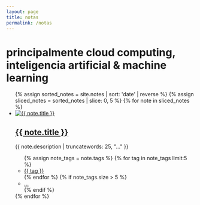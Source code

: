 ```yaml
---
layout: page
title: notas
permalink: /notas
---
```

 <main class="mw7 center">
  <h1 class="pa3 pa4-ns fw1 dark-gray f6 f5-l mt0">principalmente cloud computing, inteligencia artificial & machine learning</h1>
  <ul class="list pl0">
   {% assign sorted_notes = site.notes | sort: 'date' | reverse %}
   {% assign sliced_notes = sorted_notes | slice: 0, 5 %}
   {% for note in sliced_notes %}
     <li class="pa3 pa4-ns mb3">
       <a href="{{ note.url }}" class="db overflow-hidden image-container">
         <img src="{{ note.image }}" alt="{{ note.title }}" class="w-100 mb2 note-image">
       </a>
       <h2 class="fw1 f4 f3-ns"><a href="{{ note.url }}" class="link dim dark-gray">{{ note.title }}</a></h2>
       <p class="measure lh-copy f6 dark-gray tj-ns">{{ note.description | truncatewords: 25, "..." }}</p>
          <ul class="list pl0 flex flex-wrap">
            {% assign note_tags = note.tags %}
            {% for tag in note_tags limit:5 %}
              <li class="mr2 mb2">
                <a href="/tags/{{ tag | slugify }}" class="tag">{{ tag }}</a>
              </li>
            {% endfor %}
            {% if note_tags.size > 5 %}
              <li class="mr2 mb2"><a href="{{ note.url }}" class="tag">...</a></li>
            {% endif %}
         </ul>
      </li>
    {% endfor %}
  </ul>

